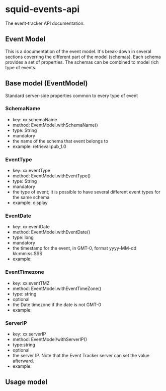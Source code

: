 # squid-events-api

The event-tracker API documentation.

## Event Model

This is a documentation of the event model. It's break-down in several sections coverring the different part of the model (schemas). Each schema provides a set of properties. The schemas can be combined to model rich type of events.

## Base model (EventModel)

Standard server-side properties common to every type of event

### SchemaName
* key: xx:schemaName
* method: EventModel.withSchemaName()
* type: String
* mandatory
* the name of the schema that event belongs to
* example: retrieval:pub_1.0

### EventType
* key: xx:eventType
* method: EventModel.withEventType()
* type: String
* mandatory
* the type of event; it is possible to have several different event types for the same schema
* example: display

### EventDate
* key: xx:eventDate
* method: EventModel.withEventDate()
* type: long
* mandatory
* the timestamp for the event, in GMT-0, format yyyy-MM-dd kk:mm:ss.SSS
* example:

### EventTimezone
* key: xx:eventTMZ
* method: EventModel.withEventTimeZone()
* type: string
* optional
* the Date timezone if the date is not GMT-0
* example:

### ServerIP
* key: xx:serverIP
* method: EventModel/withServerIP()
* type:string
* optional
* the server IP. Note that the Event Tracker server can set the value afterward.
* example:

## Usage model

